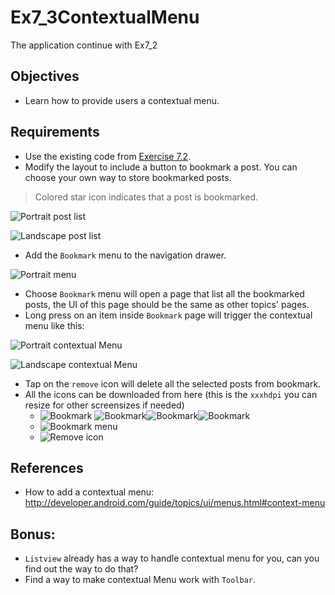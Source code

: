 # Ex7_3ContextualMenu
The application continue with Ex7_2

## Objectives
* Learn how to provide users a contextual menu.

## Requirements
* Use the existing code from [Exercise 7.2](Exercise_7_2_Navigation_Drawer.md).
* Modify the layout to include a button to bookmark a post. You can choose your own way to store bookmarked posts.
> Colored star icon indicates that a post is bookmarked.

![Portrait post list](images/ex7/ex73/post_list_portrait.png)

![Landscape post list](images/ex7/ex73/post_list_land.png)

* Add the `Bookmark` menu to the navigation drawer.

![Portrait menu](images/ex7/ex73/bookmark_menu.png)

* Choose `Bookmark` menu will open a page that list all the bookmarked posts, the UI of this page should be the same as other topics' pages.
* Long press on an item inside `Bookmark` page will trigger the contextual menu like this:

![Portrait contextual Menu](images/ex7/ex73/selected_portrait.png)

![Landscape contextual Menu](images/ex7/ex73/selected_land.png)

* Tap on the `remove` icon will delete all the selected posts from bookmark.
* All the icons can be downloaded from here (this is the `xxxhdpi` you can resize for other screensizes if needed)
    + ![Bookmark](images/ex7/ex73/icons/por/ic_bookmark_star_unselected.png) ![Bookmark](images/ex7/ex73/icons/por/ic_bookmark_star_selected.png)![Bookmark](images/ex7/ex73/icons/land/ic_bookmark_star_unselected.png)![Bookmark](images/ex7/ex73/icons/land/ic_bookmark_star_selected.png)
    + ![Bookmark menu](images/ex7/ex73/icons/por/ic_folder_special.png)
    + ![Remove icon](images/ex7/ex73/icons/por/ic_remove_circle_24dp.png)

## References
* How to add a contextual menu: http://developer.android.com/guide/topics/ui/menus.html#context-menu

## Bonus:
* `Listview` already has a way to handle contextual menu for you, can you find out the way to do that?
* Find a way to make contextual Menu work with `Toolbar`.
